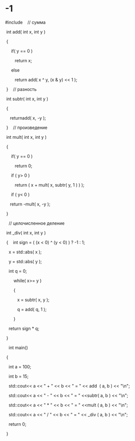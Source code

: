 # -1
#include <iostream>
 
 // сумма
 
 int add( int x, int y )
 
 {
 
     if( y == 0 )
     
        return x;
        
     else
     
        return add( x ^ y, (x & y) << 1 );
        
 }
 
 // разность
 
 int subtr( int x, int y )
 
 {
 
    returnadd( x, -y );
    
 }
 
 // произведение
 
 int mult( int x, int y )
 
 {
 
     if( y == 0 )
     
        return 0;
        
     if ( y> 0 )
     
        return ( x + mult( x, subtr( y, 1 ) ) );
        
     if ( y< 0 )
     
    return -mult( x, -y );
    
 }
 
 
 // целочисленное деление
 
 int _div( int x, int y )
 
 {
   int sign = ( (x < 0) ^ (y < 0) ) ? -1 : 1;
   
   x = std::abs( x );
   
   y = std::abs( y );
   
   int q = 0;
   
       while( x>= y )
       
       {
       
          x = subtr( x, y );
          
          q = add( q, 1 );
          
       }
       
   return sign * q;
   
 }
 
 
 int main()
 
 {
 
   int a = 100;
   
   int b = 15;
   
   std::cout<< a << " + " << b << " = " << add  ( a, b ) << "\n";
   
   std::cout<< a << " - " << b << " = " <<subtr( a, b ) << "\n";
   
   std::cout<< a << " * " << b << " = " <<mult ( a, b ) << "\n";
   
   std::cout<< a << " / " << b << " = " << _div ( a, b ) << "\n";
   
   return 0;
   
 }
